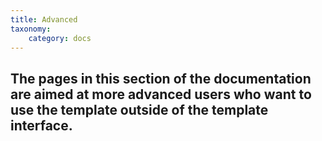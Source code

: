 ```yaml
---
title: Advanced
taxonomy:
    category: docs
---
```


## The pages in this section of the documentation are aimed at more advanced users who want to use the template outside of the template interface.


